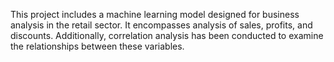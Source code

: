 This project includes a machine learning model designed for business analysis in the retail sector. It encompasses analysis of sales, profits, and discounts. Additionally, correlation analysis has been conducted to examine the relationships between these variables.
